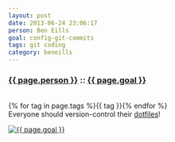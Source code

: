 ```yaml
---
layout: post
date: 2013-06-24 23:06:17
person: Ben Eills
goal: config-git-commits
tags: git coding
category: beneills
---
```


<h3 class="graph-align goal-title">
    <a href="https://www.beeminder.com/beneills">{{ page.person }}</a>
    ::
    <a href="https://www.beeminder.com/beneills/goals/config-git-commits">{{ page.goal }}</a>
</h3>

<br />
<span class="muted graph-align goal-text goal-tags">
        {% for tag in page.tags %}<span>{{ tag }}</span>{% endfor %}
</span>

<br />
<div class="graph-align goal-text goal-description">
     Everyone should version-control their <a href="https://github.com/beneills/configuration">dotfiles</a>!
</div>

[![{{ page.goal }}](https://www.beeminder.com/beneills/goals/config-git-commits/graph)](https://www.beeminder.com/beneills/goals/config-git-commits)
